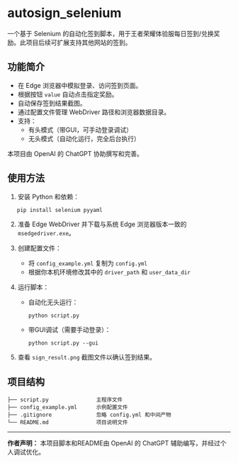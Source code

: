# autosign_selenium

一个基于 Selenium 的自动化签到脚本，用于王者荣耀体验服每日签到/兑换奖励。此项目后续可扩展支持其他网站的签到。

## 功能简介

- 在 Edge 浏览器中模拟登录、访问签到页面。
- 根据按钮 `value` 自动点击指定奖励。
- 自动保存签到结果截图。
- 通过配置文件管理 WebDriver 路径和浏览器数据目录。
- 支持：
  - 有头模式（带GUI，可手动登录调试）
  - 无头模式（自动化运行，完全后台执行）

本项目由 OpenAI 的 ChatGPT 协助撰写和完善。

## 使用方法

1. 安装 Python 和依赖：
```bash
   pip install selenium pyyaml
````

2. 准备 Edge WebDriver 并下载与系统 Edge 浏览器版本一致的 `msedgedriver.exe`。

3. 创建配置文件：

   * 将 `config_example.yml` 复制为 `config.yml`
   * 根据你本机环境修改其中的 `driver_path` 和 `user_data_dir`

4. 运行脚本：

   * 自动化无头运行：

     ```
     python script.py
     ```
    
   * 带GUI调试（需要手动登录）：

     ```
     python script.py --gui
     ```

5. 查看 `sign_result.png` 截图文件以确认签到结果。

## 项目结构

```
├── script.py               主程序文件
├── config_example.yml      示例配置文件
├── .gitignore              忽略 config.yml 和中间产物
└── README.md               项目说明文件
```


---

**作者声明：** 本项目脚本和README由 OpenAI 的 ChatGPT 辅助编写，并经过个人调试优化。